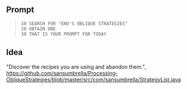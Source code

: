 ## Prompt
> ```
> 10 SEARCH FOR "ENO'S OBLIQUE STRATEGIES"
> 20 OBTAIN ONE
> 30 THAT IS YOUR PROMPT FOR TODAY
> ```

## Idea

"Discover the recipes you are using and abandon them.",
https://github.com/sansumbrella/Processing-ObliqueStrategies/blob/master/src/com/sansumbrella/StrategyList.java